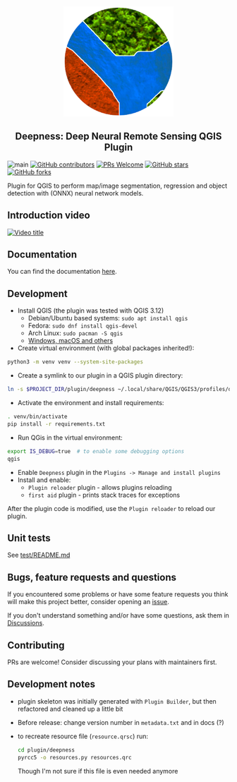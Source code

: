 <p align="center">
  <img width="250" height="250" src="plugin/deepness/images/icon.png" alt="dsf_logo">

  <h2 align="center">Deepness: Deep Neural Remote Sensing QGIS Plugin</h2>
</p>

![main](https://github.com/PUTvision/qgis-plugin-deepness/actions/workflows/python-app.yml/badge.svg)
[![GitHub contributors](https://img.shields.io/github/contributors/PUTvision/qgis-plugin-deepness)](https://github.com/PUTvision/qgis-plugin-deepness/graphs/contributors)
[![PRs Welcome](https://img.shields.io/badge/PRs-welcome-brightgreen.svg?style=flat-square)](https://makeapullrequest.com)
[![GitHub stars](https://img.shields.io/github/stars/PUTvision/qgis-plugin-deepness)](https://github.com/PUTvision/qgis-plugin-deepness/stargazers)
[![GitHub forks](https://img.shields.io/github/forks/PUTvision/qgis-plugin-deepness)](https://github.com/PUTvision/qgis-plugin-deepness/network/members)

Plugin for QGIS to perform map/image segmentation, regression and object detection with (ONNX) neural network models.

## Introduction video

[![Video title](http://img.youtube.com/vi/RCr_ULHHc8A/0.jpg)](https://youtu.be/RCr_ULHHc8A "Video Title")

## Documentation

You can find the documentation [here](https://qgis-plugin-deepness.readthedocs.io/).

## Development

- Install QGIS (the plugin was tested with QGIS 3.12)
  - Debian/Ubuntu based systems: `sudo apt install qgis`
  - Fedora: `sudo dnf install qgis-devel`
  - Arch Linux: `sudo pacman -S qgis`
  - [Windows, macOS and others](https://qgis.org/en/site/forusers/download.html)
- Create virtual environment (with global packages inherited!):

```bash
python3 -m venv venv --system-site-packages
```

- Create a symlink to our plugin in a QGIS plugin directory:

```bash
ln -s $PROJECT_DIR/plugin/deepness ~/.local/share/QGIS/QGIS3/profiles/default/python/plugins/deepness
```

- Activate the environment and install requirements:

```bash
. venv/bin/activate
pip install -r requirements.txt
```

- Run QGis in the virtual environment:

```bash
export IS_DEBUG=true  # to enable some debugging options
qgis
```

- Enable `Deepness` plugin in the `Plugins -> Manage and install plugins`
- Install and enable:
  - `Plugin reloader` plugin - allows plugins reloading
  - `first aid` plugin - prints stack traces for exceptions

After the plugin code is modified, use the `Plugin reloader` to reload our plugin.

## Unit tests

See [test/README.md](test/README.md)

## Bugs, feature requests and questions

If you encountered some problems or have some feature requests you think will make this project better, consider opening an [issue](https://github.com/PUTvision/qgis-plugin-deepness/issues/new).

If you don't understand something and/or have some questions, ask them in [Discussions](https://github.com/PUTvision/qgis-plugin-deepness/discussions).

## Contributing

PRs are welcome! Consider discussing your plans with maintainers first.

## Development notes

- plugin skeleton was initially generated with `Plugin Builder`, but then refactored and cleaned up a little bit
- Before release: change version number in `metadata.txt` and in docs (?)
- to recreate resource file (`resource.qrsc`) run:
  
  ```bash
  cd plugin/deepness
  pyrcc5 -o resources.py resources.qrc
  ```
  
  Though I'm not sure if this file is even needed anymore
